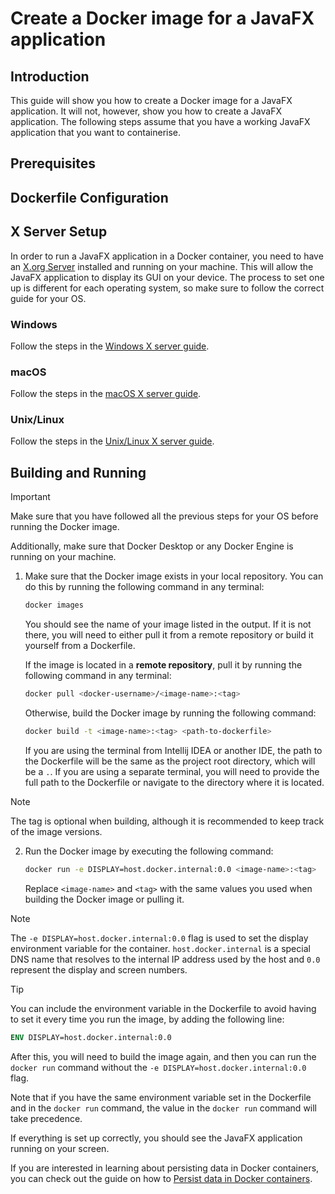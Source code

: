# Create a Docker image for a JavaFX application

## Introduction

This guide will show you how to create a Docker image for a JavaFX application. It will not, however,
show you how to create a JavaFX application. The following steps assume that you have a working JavaFX
application that you want to containerise.

## Prerequisites

<!-- Add prerequisites before starting, like having docker, a docker engine, a dockerfile, etc -->

## Dockerfile Configuration

<!-- Add generic dockerfile configuration, such as the main commands to make an image, the package
installs, etc -->

## X Server Setup

In order to run a JavaFX application in a Docker container, you need to have an [X.org Server](https://en.wikipedia.org/wiki/X.Org_Server)
installed and running on your machine. This will allow the JavaFX application to display its GUI on your device. The
process to set one up is different for each operating system, so make sure to follow the correct guide for your OS.

### Windows

Follow the steps in the [Windows X server guide](windows-x-server.md).

### macOS

Follow the steps in the [macOS X server guide](macos-x-server.md).

### Unix/Linux

Follow the steps in the [Unix/Linux X server guide](unix-linux-x-server.md).

## Building and Running

> [!IMPORTANT]
> Make sure that you have followed all the previous steps for your OS before running the Docker image.
> 
> Additionally, make sure that Docker Desktop or any Docker Engine is running on your machine.

1. Make sure that the Docker image exists in your local repository. You can do this by running the
   following command in any terminal:

   ```bash
   docker images
   ```

   You should see the name of your image listed in the output. If it is not there, you will need to either pull it
   from a remote repository or build it yourself from a Dockerfile.
   
   If the image is located in a **remote repository**, pull it by running the following command in any terminal:

   ```bash
   docker pull <docker-username>/<image-name>:<tag>
   ```
   
   Otherwise, build the Docker image by running the following command:

   ```bash
   docker build -t <image-name>:<tag> <path-to-dockerfile>
   ```

   If you are using the terminal from Intellij IDEA or another IDE, the path to the Dockerfile will be the
   same as the project root directory, which will be a `.`. If you are using a separate terminal, you will need
   to provide the full path to the Dockerfile or navigate to the directory where it is located.

> [!NOTE]
> The tag is optional when building, although it is recommended to keep track of the image versions.

2. Run the Docker image by executing the following command:

   ```bash
   docker run -e DISPLAY=host.docker.internal:0.0 <image-name>:<tag>
   ```
   
   Replace `<image-name>` and `<tag>` with the same values you used when building the Docker image or pulling it.

> [!NOTE]
> The `-e DISPLAY=host.docker.internal:0.0` flag is used to set the display environment variable for the container.
> `host.docker.internal` is a special DNS name that resolves to the internal IP address used by the host and
> `0.0` represent the display and screen numbers.

> [!TIP]
> You can include the environment variable in the Dockerfile to avoid having to set it every time you run the image,
> by adding the following line:
> 
> ```Dockerfile
> ENV DISPLAY=host.docker.internal:0.0
> ```
> 
> After this, you will need to build the image again, and then you can run the `docker run` command without the
> `-e DISPLAY=host.docker.internal:0.0` flag.
> 
> Note that if you have the same environment variable set in the Dockerfile and in the `docker run` command,
> the value in the `docker run` command will take precedence.

If everything is set up correctly, you should see the JavaFX application running on your screen.

If you are interested in learning about persisting data in Docker containers, you can check out the
guide on how to [Persist data in Docker containers](docker-data-persistence.md).